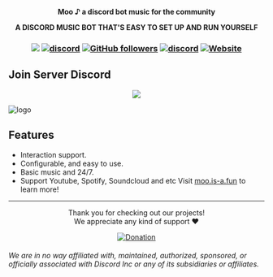 <div align="center">
  <strong>
      <p>Moo ♪  a discord bot music for the community</p>
    <p>A DISCORD MUSIC BOT THAT'S EASY TO SET UP AND RUN YOURSELF</p>
  </strong>
<h3 align="center">

![](https://visitor-badge.laobi.icu/badge?page_id=lrmn7.lrmn7&)
[![discord](https://img.shields.io/badge/Invite_Bot-5865F2.svg?&style=flat-square&logo=discord&logoColor=white&link=https://discord.com/api/oauth2/authorize?client_id=1135151608565616662&permissions=689379470656&scope=bot%20applications.commands)](https://discord.com/api/oauth2/authorize?client_id=1135151608565616662&permissions=689379470656&scope=bot%20applications.commands)
[![GitHub followers](https://img.shields.io/github/followers/moo-7?label=Follow&style=social)](https://github.com/moo-7)
[![discord](https://img.shields.io/badge/Join_Discord-5865F2.svg?&style=flat-square&logo=discord&logoColor=white&link=https://discord.gg/WFfjrQxnfH)](https://discord.gg/WFfjrQxnfH)
[![Website](https://img.shields.io/badge/Website-Visit%20Now-blue?style=flat&logo=About.me&logoColor=white)](https://moo.is-a.fun)

</h3>
</div>

## Join Server Discord
<p align="center"> 
  <a href="https://discord.gg/WFfjrQxnfH" target="_blank"> <img src="https://discordapp.com/api/guilds/1088032923443277824/widget.png?style=banner2"/> </a> 
</p>

![logo](https://cdn.discordapp.com/attachments/1098969636306960465/1154375372981424178/ogmoo.png)

## Features
- Interaction support.
- Configurable, and easy to use.
- Basic music and 24/7.
- Support Youtube, Spotify, Soundcloud and etc
Visit [moo.is-a.fun](https://moo.is-a.fun/) to learn more!

----

<p align="center">Thank you for checking out our projects!<br>We appreciate any kind of support ❤️</p>
<p align="center">
  <a href="https://www.buymeacoffee.com/LRMN">
    <img alt="Donation" src="https://www.buymeacoffee.com/assets/img/custom_images/orange_img.png">
  </a>
</p>

###### We are in no way affiliated with, maintained, authorized, sponsored, or officially associated with Discord Inc or any of its subsidiaries or affiliates.
<!-- Heavily inspired by https://github.com/crunchy-lab !-->

